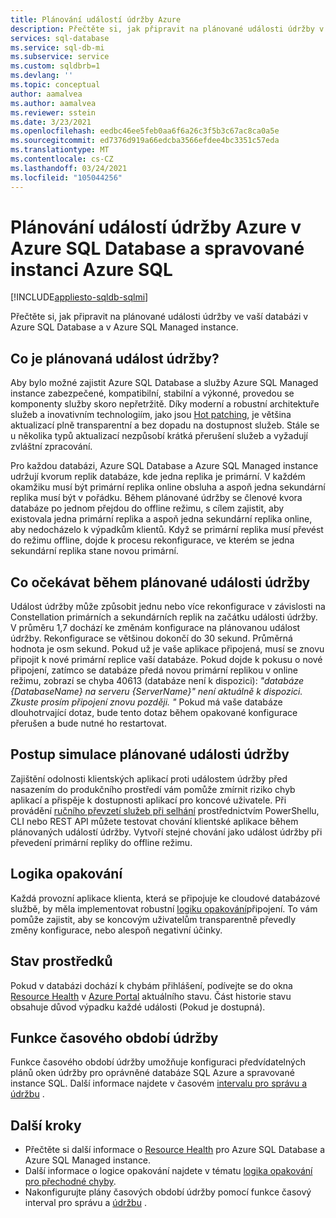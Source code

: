 ```yaml
---
title: Plánování událostí údržby Azure
description: Přečtěte si, jak připravit na plánované události údržby v Azure SQL Database a v Azure SQL Managed instance.
services: sql-database
ms.service: sql-db-mi
ms.subservice: service
ms.custom: sqldbrb=1
ms.devlang: ''
ms.topic: conceptual
author: aamalvea
ms.author: aamalvea
ms.reviewer: sstein
ms.date: 3/23/2021
ms.openlocfilehash: eedbc46ee5feb0aa6f6a26c3f5b3c67ac8ca0a5e
ms.sourcegitcommit: ed7376d919a66edcba3566efdee4bc3351c57eda
ms.translationtype: MT
ms.contentlocale: cs-CZ
ms.lasthandoff: 03/24/2021
ms.locfileid: "105044256"
---
```

# <a name="plan-for-azure-maintenance-events-in-azure-sql-database-and-azure-sql-managed-instance"></a>Plánování událostí údržby Azure v Azure SQL Database a spravované instanci Azure SQL
[!INCLUDE[appliesto-sqldb-sqlmi](../includes/appliesto-sqldb-sqlmi.md)]

Přečtěte si, jak připravit na plánované události údržby ve vaší databázi v Azure SQL Database a v Azure SQL Managed instance.

## <a name="what-is-a-planned-maintenance-event"></a>Co je plánovaná událost údržby?

Aby bylo možné zajistit Azure SQL Database a služby Azure SQL Managed instance zabezpečené, kompatibilní, stabilní a výkonné, provedou se komponenty služby skoro nepřetržitě. Díky moderní a robustní architektuře služeb a inovativním technologiím, jako jsou [Hot patching](https://aka.ms/azuresqlhotpatching), je většina aktualizací plně transparentní a bez dopadu na dostupnost služeb. Stále se u několika typů aktualizací nezpůsobí krátká přerušení služeb a vyžadují zvláštní zpracování. 

Pro každou databázi, Azure SQL Database a Azure SQL Managed instance udržují kvorum replik databáze, kde jedna replika je primární. V každém okamžiku musí být primární replika online obsluha a aspoň jedna sekundární replika musí být v pořádku. Během plánované údržby se členové kvora databáze po jednom přejdou do offline režimu, s cílem zajistit, aby existovala jedna primární replika a aspoň jedna sekundární replika online, aby nedocházelo k výpadkům klientů. Když se primární replika musí převést do režimu offline, dojde k procesu rekonfigurace, ve kterém se jedna sekundární replika stane novou primární.  

## <a name="what-to-expect-during-a-planned-maintenance-event"></a>Co očekávat během plánované události údržby

Událost údržby může způsobit jednu nebo více rekonfigurace v závislosti na Constellation primárních a sekundárních replik na začátku události údržby. V průměru 1,7 dochází ke změnám konfigurace na plánovanou událost údržby. Rekonfigurace se většinou dokončí do 30 sekund. Průměrná hodnota je osm sekund. Pokud už je vaše aplikace připojená, musí se znovu připojit k nové primární replice vaší databáze. Pokud dojde k pokusu o nové připojení, zatímco se databáze předá novou primární replikou v online režimu, zobrazí se chyba 40613 (databáze není k dispozici): *"databáze {DatabaseName} na serveru {ServerName}" není aktuálně k dispozici. Zkuste prosím připojení znovu později. "* Pokud má vaše databáze dlouhotrvající dotaz, bude tento dotaz během opakované konfigurace přerušen a bude nutné ho restartovat.

## <a name="how-to-simulate-a-planned-maintenance-event"></a>Postup simulace plánované události údržby

Zajištění odolnosti klientských aplikací proti událostem údržby před nasazením do produkčního prostředí vám pomůže zmírnit riziko chyb aplikací a přispěje k dostupnosti aplikací pro koncové uživatele. Při provádění [ručního převzetí služeb při selhání](https://aka.ms/mifailover-techblog) prostřednictvím PowerShellu, CLI nebo REST API můžete testovat chování klientské aplikace během plánovaných událostí údržby. Vytvoří stejné chování jako událost údržby při převedení primární repliky do offline režimu.

## <a name="retry-logic"></a>Logika opakování

Každá provozní aplikace klienta, která se připojuje ke cloudové databázové službě, by měla implementovat robustní [logiku opakování](troubleshoot-common-connectivity-issues.md#retry-logic-for-transient-errors)připojení. To vám pomůže zajistit, aby se koncovým uživatelům transparentně převedly změny konfigurace, nebo alespoň negativní účinky.

## <a name="resource-health"></a>Stav prostředků

Pokud v databázi dochází k chybám přihlášení, podívejte se do okna [Resource Health](../../service-health/resource-health-overview.md#get-started) v [Azure Portal](https://portal.azure.com) aktuálního stavu. Část historie stavu obsahuje důvod výpadku každé události (Pokud je dostupná).

## <a name="maintenance-window-feature"></a>Funkce časového období údržby

Funkce časového období údržby umožňuje konfiguraci předvídatelných plánů oken údržby pro oprávněné databáze SQL Azure a spravované instance SQL. Další informace najdete v časovém [intervalu pro správu a údržbu](maintenance-window.md) .

## <a name="next-steps"></a>Další kroky

- Přečtěte si další informace o [Resource Health](resource-health-to-troubleshoot-connectivity.md) pro Azure SQL Database a Azure SQL Managed instance.
- Další informace o logice opakování najdete v tématu [logika opakování pro přechodné chyby](troubleshoot-common-connectivity-issues.md#retry-logic-for-transient-errors).
- Nakonfigurujte plány časových období údržby pomocí funkce časový interval pro správu a [údržbu](maintenance-window.md) .
